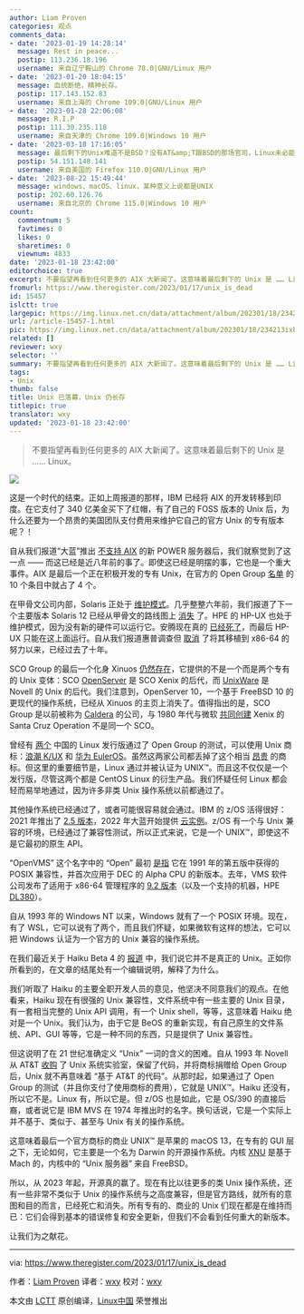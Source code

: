 ```yaml
---
author: Liam Proven
categories: 观点
comments_data:
- date: '2023-01-19 14:28:14'
  message: Rest in peace...
  postip: 113.236.18.196
  username: 来自辽宁鞍山的 Chrome 78.0|GNU/Linux 用户
- date: '2023-01-20 18:04:15'
  message: 血统断绝，精神长存。
  postip: 117.143.152.83
  username: 来自上海的 Chrome 109.0|GNU/Linux 用户
- date: '2023-01-28 22:06:08'
  message: R.I.P
  postip: 111.30.235.118
  username: 来自天津的 Chrome 109.0|Windows 10 用户
- date: '2023-03-18 17:16:05'
  message: 最后剩下的Unix难道不是BSD？没有AT&amp;T跟BSD的那场官司，Linux未必能发展到今天
  postip: 54.151.148.141
  username: 来自美国的 Firefox 110.0|GNU/Linux 用户
- date: '2023-08-22 15:49:44'
  message: windows、macOS、linux，某种意义上说都是UNIX
  postip: 202.60.126.76
  username: 来自北京的 Chrome 115.0|Windows 10 用户
count:
  commentnum: 5
  favtimes: 0
  likes: 0
  sharetimes: 0
  viewnum: 4833
date: '2023-01-18 23:42:00'
editorchoice: true
excerpt: 不要指望再看到任何更多的 AIX 大新闻了。这意味着最后剩下的 Unix 是 …… Linux。
fromurl: https://www.theregister.com/2023/01/17/unix_is_dead
id: 15457
islctt: true
largepic: https://img.linux.net.cn/data/attachment/album/202301/18/234213ixb4185vohd8hxh2.jpg
url: /article-15457-1.html
pic: https://img.linux.net.cn/data/attachment/album/202301/18/234213ixb4185vohd8hxh2.jpg.thumb.jpg
related: []
reviewer: wxy
selector: ''
summary: 不要指望再看到任何更多的 AIX 大新闻了。这意味着最后剩下的 Unix 是 …… Linux。
tags:
- Unix
thumb: false
title: Unix 已落幕，Unix 仍长存
titlepic: true
translator: wxy
updated: '2023-01-18 23:42:00'
---
```



> 
> 不要指望再看到任何更多的 AIX 大新闻了。这意味着最后剩下的 Unix 是 …… Linux。
> 
> 
> 


![](https://img.linux.net.cn/data/attachment/album/202301/18/234213ixb4185vohd8hxh2.jpg)


这是一个时代的结束。正如上周报道的那样，IBM 已经将 AIX 的开发转移到印度。在它支付了 340 亿美金买下了红帽，有了自己的 FOSS 版本的 Unix 后，为什么还要为一个昂贵的美国团队支付费用来维护它自己的官方 Unix 的专有版本呢？！


自从我们报道“大蓝”推出 [不支持 AIX](https://www.theregister.com/2015/11/02/ibm_linux_mainframes/) 的新 POWER 服务器后，我们就察觉到了这一点 —— 而这已经是近八年前的事了。即使这已经是明摆的事，它也是一个重大事件。AIX 是最后一个正在积极开发的专有 Unix，在官方的 Open Group [名单](https://www.opengroup.org/openbrand/register) 的 10 个条目中就占了 4 个。


在甲骨文公司内部，Solaris 正处于 [维护模式](https://www.theregister.com/2022/08/19/oracle_solaris_updated/)。几乎整整六年前，我们报道了下一个主要版本 Solaris 12 已经从甲骨文的路线图上 [消失](https://www.theregister.com/2017/01/18/solaris_12_disappears_from_oracles_roadmap/) 了。HPE 的 HP-UX 也处于维护模式，因为没有新的硬件可以运行它。安腾现在真的 [已经死了](https://www.theregister.com/2019/02/01/intel_kills_itanium_again/)，而最后 HP-UX 只能在这上面运行。自从我们报道惠普调查但 [取消](https://www.theregister.com/2012/05/23/hp_project_blackbird_redwood_hp_ux/) 了将其移植到 x86-64 的努力以来，已经过去了十年。


SCO Group 的最后一个化身 Xinuos [仍然存在](https://www.theregister.com/2021/03/31/ibm_redhat_xinuos/)，它提供的不是一个而是两个专有的 Unix 变体：SCO [OpenServer](https://www.xinuos.com/products/openserver-6/) 是 SCO Xenix 的后代，而 [UnixWare](https://www.xinuos.com/products/unixware-7/) 是 Novell 的 Unix 的后代。我们注意到，OpenServer 10，一个基于 FreeBSD 10 的更现代的操作系统，已经从 Xinuos 的主页上消失了。值得指出的是，SCO Group 是以前被称为 [Caldera](https://www.theregister.com/2002/08/27/sco_lives_caldera_reinvents_itself/) 的公司，与 1980 年代与微软 [共同创建](https://www.theregister.com/2000/01/31/ms_sells_stake_in_sco/) Xenix 的 Santa Cruz Operation 不是同一个 SCO。


曾经有 [两个](https://www.theregister.com/2022/08/30/kylin_the_multiple_semiofficial_chinese/) 中国的 Linux 发行版通过了 Open Group 的测试，可以使用 Unix 商标：[浪潮 K/UX](https://www.opengroup.org/openbrand/register/brand3617.htm) 和 [华为 EulerOS](https://www.opengroup.org/openbrand/register/brand3622.htm)。虽然这两家公司都丢掉了这个相当 [昂贵](https://www.opengroup.org/openbrand/Brandfees.htm) 的商标。但这里的重要细节是，Linux 通过并被认证为 UNIX™。而且这不仅仅是一个发行版，尽管这两个都是 CentOS Linux 的衍生产品。我们怀疑任何 Linux 都会轻而易举地通过，因为许多非类 Unix 操作系统以前都通过了。


其他操作系统已经通过了，或者可能很容易就会通过。IBM 的 z/OS 活得很好：2021 年推出了 [2.5 版本](https://www.theregister.com/2021/07/28/z_os_2_5_launch/)，2022 年大蓝开始提供 [云实例](https://www.theregister.com/2022/06/29/ibm_cloud_mainframe_launch/)。z/OS 有一个与 Unix 兼容的环境，已经通过了兼容性测试，所以正式来说，它是一个 UNIX™，即使这不是它最初的原生 API。


“OpenVMS” 这个名字中的 “Open” 最初 [是指](https://www.pcmag.com/encyclopedia/term/openvms) 它在 1991 年的第五版中获得的 POSIX 兼容性，并首次应用于 DEC 的 Alpha CPU 的新版本。去年，VMS 软件公司发布了适用于 x86-64 管理程序的 [9.2 版本](https://www.theregister.com/2022/05/10/openvms_92/)（以及一个支持的机器，HPE [DL380](https://www.hpe.com/psnow/doc/a00008180enw.html)）。


自从 1993 年的 Windows NT 以来，Windows 就有了一个 POSIX 环境。现在，有了 WSL，它可以说有了两个，而且我们怀疑，如果微软有这样的想法，它可以把 Windows 认证为一个官方的 Unix 兼容的操作系统。


在我们最近关于 Haiku Beta 4 的 [报道](https://www.theregister.com/2023/01/11/haiku_beta_4/) 中，我们说它并不是真正的 Unix。正如你所看到的，在文章的结尾处有一个编辑说明，解释了为什么。


我们听取了 Haiku 的主要全职开发人员的意见，他坚决不同意我们的观点。在他看来，Haiku 现在有很强的 Unix 兼容性，文件系统中有一些主要的 Unix 目录，有一套相当完整的 Unix API 调用，有一个 Unix shell，等等，这意味着 Haiku 绝对是一个 Unix。我们认为，由于它是 BeOS 的重新实现，有自己原生的文件系统、API、GUI 等等，它是一种不同的东西，只是提供了 Unix 兼容性。


但这说明了在 21 世纪准确定义 “Unix” 一词的含义的困难。自从 1993 年 Novell 从 AT&T [收购](https://www.theregister.com/2013/07/25/novell_peaked_with_netware_four/) 了 Unix 系统实验室，保留了代码，并将商标捐赠给 Open Group 后，Unix 就不再意味着 “基于 AT&T 的代码”。从那时起，如果通过了 Open Group 的测试（并且你支付了使用商标的费用），它就是 UNIX™。Haiku 还没有，所以它不是。Linux 有，所以它是。但 z/OS 也是如此，它是 OS/390 的直接后裔，或者说它是 IBM MVS 在 1974 年推出时的名字。换句话说，它是一个实际上并不基于、类似于、甚至与 Unix 有关的操作系统。


这意味着最后一个官方商标的商业 UNIX™ 是苹果的 macOS 13，在专有的 GUI 层之下，无论如何，它主要是一个名为 Darwin 的开源操作系统。内核 [XNU](https://github.com/apple/darwin-xnu) 是基于 Mach 的，内核中的 “Unix 服务器” 来自 FreeBSD。


所以，从 2023 年起，开源真的赢了。现在有比以往更多的类 Unix 操作系统，还有一些非常不类似于 Unix 的操作系统与之高度兼容，但是官方路线，就所有的意图和目的而言，已经死亡和消失。所有专有的、商业的 Unix 们现在都是在维持而已：它们会得到基本的错误修复和安全更新，但我们不会看到任何重大的新版本。


让我们为之献花。




---


via: <https://www.theregister.com/2023/01/17/unix_is_dead> 


作者：[Liam Proven](https://www.theregister.com/Author/Liam-Proven "Read more by this author") 译者：[wxy](https://github.com/wxy) 校对：[wxy](https://github.com/wxy)


本文由 [LCTT](https://github.com/LCTT/TranslateProject) 原创编译，[Linux中国](/article-15455-1.html) 荣誉推出